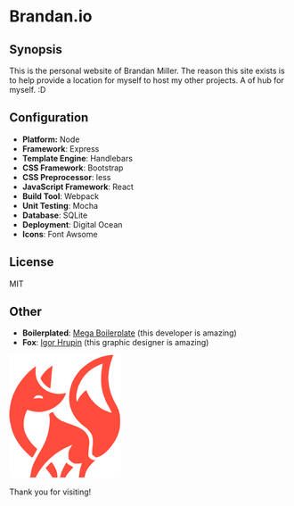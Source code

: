 # Brandan.io

## Synopsis
This is the personal website of Brandan Miller. The reason this site exists is to help provide a location for myself to host my other projects. A of hub for myself. :D

## Configuration
- **Platform:** Node
- **Framework**: Express
- **Template Engine**: Handlebars
- **CSS Framework**: Bootstrap
- **CSS Preprocessor**: less
- **JavaScript Framework**: React
- **Build Tool**: Webpack
- **Unit Testing**: Mocha
- **Database**: SQLite
- **Deployment**: Digital Ocean
- **Icons**: Font Awsome

## License
MIT

## Other
- **Boilerplated**: [Mega Boilerplate](http://megaboilerplate.com/) (this developer is amazing)
- **Fox**: [Igor Hrupin](https://www.behance.net/eezo) (this graphic designer is amazing)

![Igor Hurpins Fox Logo](public/img/fox/fox.png)

Thank you for visiting!
